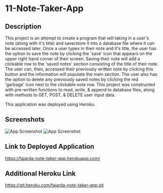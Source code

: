 # 11-Note-Taker-App

## Description

This project is an attempt to create a program that will taking in a user's note (along with it's title) and save/store it into a database file where it can be accessed later. Once a user types in their note and it's title, the user has the option to save the note by clicking the 'save' icon that appears on the upper right hand corner of their screen. Saving their note will add a clickable row to the 'saved notes' section consisting of the title of their note. The user can, then, accessed their previously written note by clicking this button and the information will populate the main section. The user also has the option to delete any previously saved notes by clicking the red 'garbage' icon next to the clickable note row. This project was constructed with pre-written functions to read, write, & append to database files, along with methods to GET, POST, & DELETE user input data.

This application was deployed using Heroku.

## Screenshots

![App Screenshot](https://github.com/noahfajarda/11-Note-Taker-App/blob/main/images/Screenshot1.png)
![App Screenshot](https://github.com/noahfajarda/11-Note-Taker-App/blob/main/images/Screenshot2.png)

## Link to Deployed Application

https://fajarda-note-taker-app.herokuapp.com/

## Additional Heroku Link

https://git.heroku.com/fajarda-note-taker-app.git
